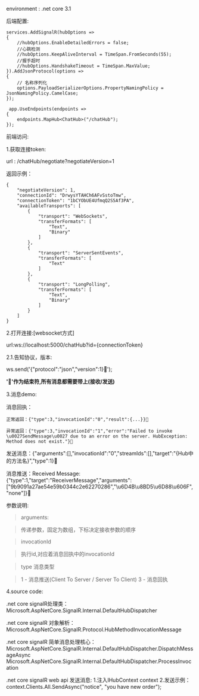 
environment : 
 .net core 3.1
 
后端配置:

	services.AddSignalR(hubOptions =>
    {
        //hubOptions.EnableDetailedErrors = false;
        //心跳检测
        //hubOptions.KeepAliveInterval = TimeSpan.FromSeconds(55);
        //握手超时
        //hubOptions.HandshakeTimeout = TimeSpan.MaxValue;
    }).AddJsonProtocol(options =>
    {
        // 名称序列化
        options.PayloadSerializerOptions.PropertyNamingPolicy = JsonNamingPolicy.CamelCase;
    });

	 app.UseEndpoints(endpoints =>
    {
        endpoints.MapHub<ChatHub>("/chatHub");
    });

前端访问:

1.获取连接token:

  url : /chatHub/negotiate?negotiateVersion=1

  返回示例：

	{
	    "negotiateVersion": 1,
	    "connectionId": "DrwysYTAHCh6AFvSstoTmw",
	    "connectionToken": "1bCYObUE4UfmqQ2S5Af3PA",
	    "availableTransports": [
	        {
	            "transport": "WebSockets",
	            "transferFormats": [
	                "Text",
	                "Binary"
	            ]
	        },
	        {
	            "transport": "ServerSentEvents",
	            "transferFormats": [
	                "Text"
	            ]
	        },
	        {
	            "transport": "LongPolling",
	            "transferFormats": [
	                "Text",
	                "Binary"
	            ]
	        }
	    ]
	}

2.打开连接:[websocket方式]

  url:ws://localhost:5000/chatHub?id={connectionToken}

 2.1.告知协议，版本:

  ws.send('{"protocol":"json","version":1}');

  **''作为结束符,所有消息都需要带上(接收/发送)**

3.消息demo:

消息回执：
	
	正常返回：{"type":3,"invocationId":"0","result":{...}}

	异常返回：{"type":3,"invocationId":"1","error":"Failed to invoke \u0027SendMessage\u0027 due to an error on the server. HubException: Method does not exist."}

发送消息：{"arguments":[],"invocationId":"0","streamIds":[],"target":"{Hub中的方法名}","type":1}

消息推送：Received Message: {"type":1,"target":"ReceiverMessage","arguments":["9b9091a27ae54e59b0344c2e62270286","\u6D4B\u8BD5\u6D88\u606F","none"]}

参数说明:

> arguments:

> 传递参数，固定为数组，下标决定接收参数的顺序

> invocationId

> 执行id,对应着消息回执中的invocationId

> type 消息类型

> 1 - 消息推送(Client To Server / Server To Client)
> 3 - 消息回执

4.source code:

.net core signalR处理类： Microsoft.AspNetCore.SignalR.Internal.DefaultHubDispatcher<THub>

.net core signalR 对象解析： Microsoft.AspNetCore.SignalR.Protocol.HubMethodInvocationMessage

.net core signalR 简单消息处理核心：
 Microsoft.AspNetCore.SignalR.Internal.DefaultHubDispatcher<THub>.DispatchMessageAsync
 Microsoft.AspNetCore.SignalR.Internal.DefaultHubDispatcher<THub>.ProcessInvocation

.net core signalR web api 发送消息: 
1.注入IHubContext<ChatHub> context
2.发送示例：context.Clients.All.SendAsync("notice", "you have new order");